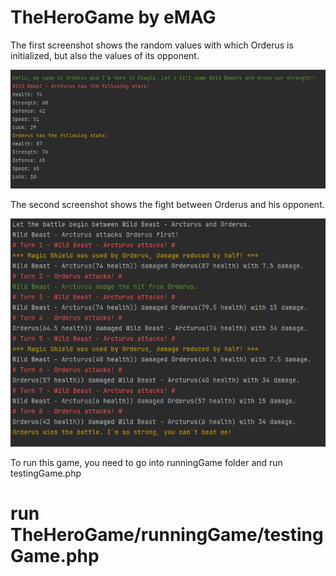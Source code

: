 # TheHeroGame by eMAG
 
 
The first screenshot shows the random values with which Orderus is initialized, but also the values of its opponent.
 
![alt text](testInfo.png)

The second screenshot shows the fight between Orderus and his opponent.

![alt text](testInfo2.png)


To run this game, you need to go into runningGame folder and run testingGame.php 
# run TheHeroGame/runningGame/testingGame.php
